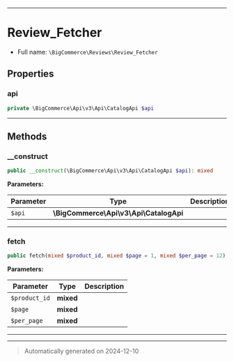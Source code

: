 ***

# Review_Fetcher





* Full name: `\BigCommerce\Reviews\Review_Fetcher`



## Properties


### api



```php
private \BigCommerce\Api\v3\Api\CatalogApi $api
```






***

## Methods


### __construct



```php
public __construct(\BigCommerce\Api\v3\Api\CatalogApi $api): mixed
```








**Parameters:**

| Parameter | Type | Description |
|-----------|------|-------------|
| `$api` | **\BigCommerce\Api\v3\Api\CatalogApi** |  |





***

### fetch



```php
public fetch(mixed $product_id, mixed $page = 1, mixed $per_page = 12): mixed
```








**Parameters:**

| Parameter | Type | Description |
|-----------|------|-------------|
| `$product_id` | **mixed** |  |
| `$page` | **mixed** |  |
| `$per_page` | **mixed** |  |





***


***
> Automatically generated on 2024-12-10
